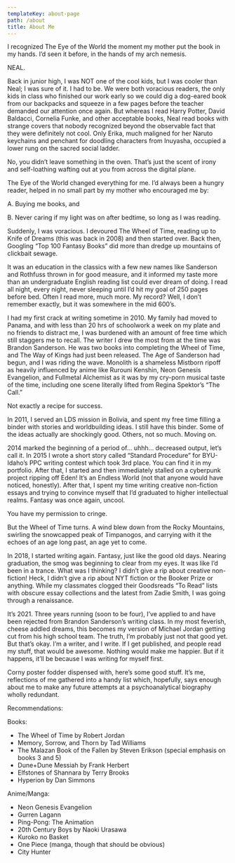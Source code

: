 ```yaml
---
templateKey: about-page
path: /about
title: About Me
---
```

<!--StartFragment-->

I recognized The Eye of the World the moment my mother put the book in my hands. I’d seen it before, in the hands of my arch nemesis. 

NEAL. 

Back in junior high, I was NOT one of the cool kids, but I was cooler than Neal; I was sure of it. I had to be. We were both voracious readers, the only kids in class who finished our work early so we could dig a dog-eared book from our backpacks and squeeze in a few pages before the teacher demanded our attention once again. But whereas I read Harry Potter, David Baldacci, Cornelia Funke, and other acceptable books, Neal read books with strange covers that nobody recognized beyond the observable fact that they were definitely not cool. Only Erika, much maligned for her Naruto keychains and penchant for doodling characters from Inuyasha, occupied a lower rung on the sacred social ladder. 

No, you didn’t leave something in the oven. That’s just the scent of irony and self-loathing wafting out at you from across the digital plane. 

The Eye of the World changed everything for me. I’d always been a hungry reader, helped in no small part by my mother who encouraged me by: 

A. Buying me books, and 

B. Never caring if my light was on after bedtime, so long as I was reading. 

Suddenly, I was voracious. I devoured The Wheel of Time, reading up to Knife of Dreams (this was back in 2008) and then started over. Back then, Googling “Top 100 Fantasy Books” did more than dredge up mountains of clickbait sewage. 

It was an education in the classics with a few new names like Sanderson and Rothfuss thrown in for good measure, and it informed my taste more than an undergraduate English reading list could ever dream of doing. I read all night, every night, never sleeping until I’d hit my goal of 250 pages before bed. Often I read more, much more. My record? Well, I don’t remember exactly, but it was somewhere in the mid 600’s. 

I had my first crack at writing sometime in 2010. My family had moved to Panama, and with less than 20 hrs of schoolwork a week on my plate and no friends to distract me, I was burdened with an amount of free time which still staggers me to recall. The writer I drew the most from at the time was Brandon Sanderson. He was two books into completing the Wheel of Time, and The Way of Kings had just been released. The Age of Sanderson had begun, and I was riding the wave. Monolith is a shameless Mistborn ripoff as heavily influenced by anime like Rurouni Kenshin, Neon Genesis Evangelion, and Fullmetal Alchemist as it was by my cry-porn musical taste of the time, including one scene literally lifted from Regina Spektor’s “The Call.” 

Not exactly a recipe for success. 

In 2011, I served an LDS mission in Bolivia, and spent my free time filling a binder with stories and worldbuilding ideas. I still have this binder. Some of the ideas actually are shockingly good. Others, not so much. Moving on. 

2014 marked the beginning of a period of… uhhh… decreased output, let’s call it. In 2015 I wrote a short story called “Standard Procedure” for BYU-Idaho’s PPC writing contest which took 3rd place. You can find it in my portfolio. After that, I started and then immediately stalled on a cyberpunk project ripping off Eden! It’s an Endless World (not that anyone would have noticed, honestly). After that, I spent my time writing creative non-fiction essays and trying to convince myself that I’d graduated to higher intellectual realms. Fantasy was once again, uncool. 

You have my permission to cringe. 

But the Wheel of Time turns. A wind blew down from the Rocky Mountains, swirling the snowcapped peak of Timpanogos, and carrying with it the echoes of an age long past, an age yet to come. 

In 2018, I started writing again. Fantasy, just like the good old days. Nearing graduation, the smog was beginning to clear from my eyes. It was like I’d been in a trance. What was I thinking? I didn’t give a rip about creative non-fiction! Heck, I didn’t give a rip about NYT fiction or the Booker Prize or anything. While my classmates clogged their Goodsreads “To Read” lists with obscure essay collections and the latest from Zadie Smith, I was going through a renaissance. 

It’s 2021. Three years running (soon to be four), I’ve applied to and have been rejected from Brandon Sanderson’s writing class. In my most feverish, cheese addled dreams, this becomes my version of Michael Jordan getting cut from his high school team. The truth, I’m probably just not that good yet. But that’s okay. I’m a writer, and I write. If I get published, and people read my stuff, that would be awesome. Nothing would make me happier. But if it happens, it’ll be because I was writing for myself first. 

Corny poster fodder dispensed with, here’s some good stuff. It’s me, reflections of me gathered into a handy list which, hopefully, says enough about me to make any future attempts at a psychoanalytical biography wholly redundant. 



Recommendations: 



Books: 

* The Wheel of Time by Robert Jordan
* Memory, Sorrow, and Thorn by Tad Williams
* The Malazan Book of the Fallen by Steven Erikson (special emphasis on books 3 and 5)
* Dune+Dune Messiah by Frank Herbert
* Elfstones of Shannara by Terry Brooks
* Hyperion by Dan Simmons

Anime/Manga: 

* Neon Genesis Evangelion 
* Gurren Lagann 
* Ping-Pong: The Animation 
* 20th Century Boys by Naoki Urasawa 
* Kuroko no Basket
* One Piece (manga, though that should be obvious) 
* City Hunter

<!--EndFragment-->